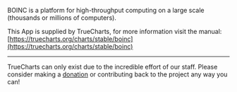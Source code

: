 BOINC is a platform for high-throughput computing on a large scale (thousands or millions of computers).

This App is supplied by TrueCharts, for more information visit the manual: [https://truecharts.org/charts/stable/boinc](https://truecharts.org/charts/stable/boinc)

---

TrueCharts can only exist due to the incredible effort of our staff.
Please consider making a [donation](https://truecharts.org/about/sponsor) or contributing back to the project any way you can!
